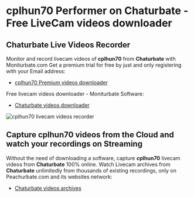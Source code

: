 # cplhun70 Performer on Chaturbate - Free LiveCam videos downloader

## Chaturbate Live Videos Recorder

Monitor and record livecam videos of **cplhun70** from **Chaturbate** with Moniturbate.com
Get a premium trial for free by just and only registering with your Email address:
* [cplhun70 Premium videos downloader](https://moniturbate.com/request-demo-licence-key.html)

Free livecam videos downloader - Moniturbate Software:
* [Chaturbate videos downloader](https://moniturbate.com/moniturbate-download-software.html)

![cplhun70 livecam videos recorder](https://peachurnet.com/templates/moniturbate-software.png)


## Capture cplhun70 videos from the Cloud and watch your recordings on Streaming

Without the need of downloading a software, capture **cplhun70** livecam videos from **Chaturbate** 100% online.
Watch Livecam archives from **Chaturbate** unlimitedly from thousands of existing recordings, only on Peachurbate.com and its websites network:
* [Chaturbate videos archives](https://peachurnet.com/)